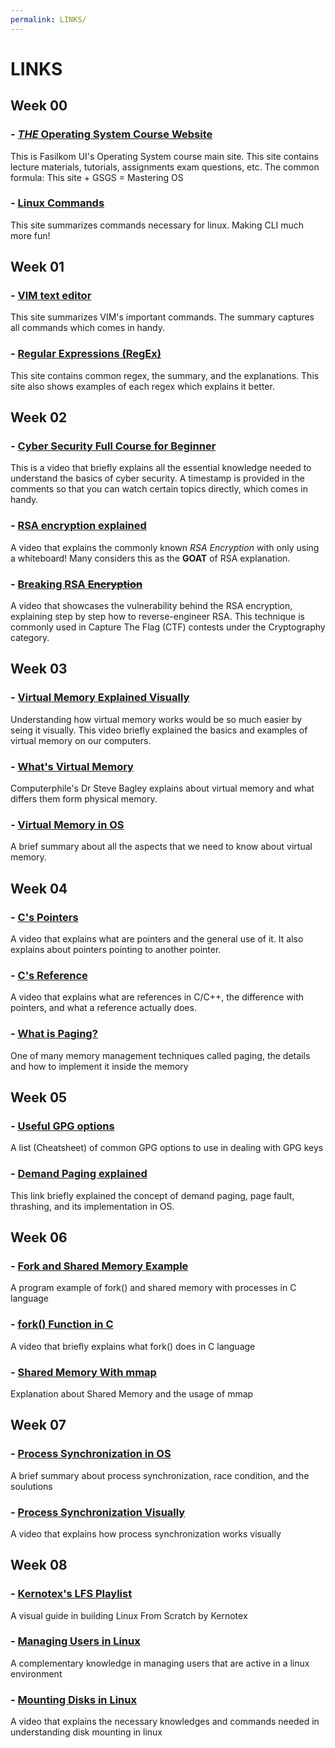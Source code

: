 ```yaml
---
permalink: LINKS/
---
```


# LINKS

## Week 00
### - [*THE* Operating System Course Website](https://os.vlsm.org)
This is Fasilkom UI's Operating System course main site. This site contains lecture materials, tutorials, assignments exam questions, etc. The common formula: This site + GSGS = Mastering OS

### - [Linux Commands](https://www.geeksforgeeks.org/linux-commands-cheat-sheet/)
This site summarizes commands necessary for linux. Making CLI much more fun!

## Week 01
### - [VIM text editor](https://vim.rtorr.com/) 
This site summarizes VIM's important commands. The summary captures all commands which comes in handy.

### - [Regular Expressions (RegEx)](https://www.datacamp.com/cheat-sheet/regular-expresso)
This site contains common regex, the summary, and the explanations. This site also shows examples of each regex which explains it better. 

## Week 02
### - [Cyber Security Full Course for Beginner](https://youtu.be/U_P23SqJaDc)
This is a video that briefly explains all the essential knowledge needed to understand the basics of cyber security. A timestamp is provided in the comments so that you can watch certain topics directly, which comes in handy.

### - [RSA encryption explained](https://youtu.be/4zahvcJ9glg?si=6uxZ-jKQcgW7DA4c)
A video that explains the commonly known *RSA Encryption* with only using a whiteboard! Many considers this as the **GOAT** of RSA explanation.

### - [Breaking RSA ~~Encryption~~](https://youtu.be/-ShwJqAalOk?si=q5-PIkx1w9r58KwG)
A video that showcases the vulnerability behind the RSA encryption, explaining step by step how to reverse-engineer RSA. This technique is commonly used in Capture The Flag (CTF) contests under the Cryptography category.

## Week 03
### - [Virtual Memory Explained Visually](https://youtu.be/A9WLYbE0p-I?si=p3EwuJaPeIMACcCt)
Understanding how virtual memory works would be so much easier by seing it visually. This video briefly explained the basics and examples of virtual memory on our computers.

### - [What's Virtual Memory](https://youtu.be/5lFnKYCZT5o?si=vDi12xQFcXBcHnPC)
Computerphile's Dr Steve Bagley explains about virtual memory and what differs them form physical memory.

### - [Virtual Memory in OS](https://www.geeksforgeeks.org/virtual-memory-in-operating-system/)
A brief summary about all the aspects that we need to know about virtual memory.

## Week 04
### - [C's Pointers](https://youtu.be/2ybLD6_2gKM?si=q_ayRTYOJvp0aq-1)
A video that explains what are pointers and the general use of it. It also explains about pointers pointing to another pointer.

### - [C's Reference](https://youtu.be/wro8Bb6JnwU?si=XHqjr40qzSqfGfiP)
A video that explains what are references in C/C++, the difference with pointers, and what a reference actually does.

### - [What is Paging?](https://youtu.be/kt4LkPFt8Zg?si=EnqBGm2fOjkIagkV)
One of many memory management techniques called paging, the details and how to implement it inside the memory

## Week 05
### - [Useful GPG options](https://irtfweb.ifa.hawaii.edu/~lockhart/gpg/)
A list (Cheatsheet) of common GPG options to use in dealing with GPG keys

### - [Demand Paging explained](https://www.javatpoint.com/os-demand-paging)
This link briefly explained the concept of demand paging, page fault, thrashing, and its implementation in OS.

## Week 06
### - [Fork and Shared Memory Example](https://www.geeksforgeeks.org/fork-memory-shared-bw-processes-created-using/)
A program example of fork() and shared memory with processes in C language

### - [fork() Function in C](https://youtu.be/cex9XrZCU14?si=vBSuADogE2id_eDb)
A video that briefly explains what fork() does in C language

### - [Shared Memory With mmap](https://youtu.be/rPV6b8BUwxM?si=pcJbVGJhgq7oD0M7)
Explanation about Shared Memory and the usage of mmap

## Week 07
### - [Process Synchronization in OS](https://www.geeksforgeeks.org/introduction-of-process-synchronization/)
A brief summary about process synchronization, race condition, and the soulutions

### - [Process Synchronization Visually](https://youtu.be/ph2awKa8r5Y?si=_TwXpZClLB-5Xj7J)
A video that explains how process synchronization works visually

## Week 08
### - [Kernotex's LFS Playlist](https://www.youtube.com/playlist?list=PLyc5xVO2uDsDzdT8lkx430hZ-gY69wgS3)
A visual guide in building Linux From Scratch by Kernotex

### - [Managing Users in Linux](https://youtu.be/19WOD84JFxA?si=vpp0C-DXPEyAuVsL)
A complementary knowledge in managing users that are active in a linux environment

### - [Mounting Disks in Linux](https://youtu.be/2Z6ouBYfZr8?si=93XxdOyi4hNelGit)
A video that explains the necessary knowledges and commands needed in understanding disk mounting in linux
